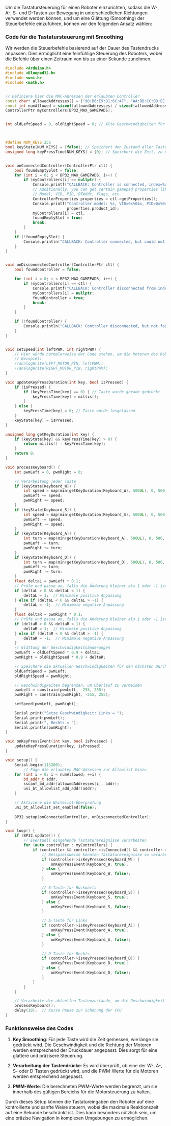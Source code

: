 Um die Tastatursteuerung für einen Roboter einzurichten, sodass die W-, A-, S- und D-Tasten zur Bewegung in unterschiedlichen Richtungen verwendet werden können, und um eine Glättung (Smoothing) der Steuerbefehle einzuführen, können wir den folgenden Ansatz wählen:

### Code für die Tastatursteuerung mit Smoothing

Wir werden die Steuerbefehle basierend auf der Dauer des Tastendrucks anpassen. Dies ermöglicht eine feinfühlige Steuerung des Roboters, wobei die Befehle über einen Zeitraum von bis zu einer Sekunde zunehmen.

```cpp
#include <Arduino.h>
#include <Bluepad32.h>
#include <uni.h>
#include <math.h>


// Definiere hier die MAC-Adressen der erlaubten Controller
const char* allowedAddresses[] = {"98:B6:E9:01:6C:47", "AA:BB:CC:DD:EE:FF"};
const int numAllowed = sizeof(allowedAddresses) / sizeof(allowedAddresses[0]);
ControllerPtr myControllers[BP32_MAX_GAMEPADS];


int oldLeftSpeed = 0, oldRightSpeed = 0; // Alte Geschwindigkeiten für Glättung



#define NUM_KEYS 256
bool keyState[NUM_KEYS] = {false}; // Speichert den Zustand aller Tasten
unsigned long keyPressTime[NUM_KEYS] = {0}; // Speichert die Zeit, zu der jede Taste gedrückt wurde


void onConnectedController(ControllerPtr ctl) {
    bool foundEmptySlot = false;
    for (int i = 0; i < BP32_MAX_GAMEPADS; i++) {
        if (myControllers[i] == nullptr) {
            Console.printf("CALLBACK: Controller is connected, index=%d\n", i);
            // Additionally, you can get certain gamepad properties like:
            // Model, VID, PID, BTAddr, flags, etc.
            ControllerProperties properties = ctl->getProperties();
            Console.printf("Controller model: %s, VID=0x%04x, PID=0x%04x\n", ctl->getModelName(), properties.vendor_id,
                           properties.product_id);
            myControllers[i] = ctl;
            foundEmptySlot = true;
            break;
        }
    }
    if (!foundEmptySlot) {
        Console.println("CALLBACK: Controller connected, but could not found empty slot");
    }
}


void onDisconnectedController(ControllerPtr ctl) {
    bool foundController = false;

    for (int i = 0; i < BP32_MAX_GAMEPADS; i++) {
        if (myControllers[i] == ctl) {
            Console.printf("CALLBACK: Controller disconnected from index=%d\n", i);
            myControllers[i] = nullptr;
            foundController = true;
            break;
        }
    }

    if (!foundController) {
        Console.println("CALLBACK: Controller disconnected, but not found in myControllers");
    }
}


void setSpeed(int leftPWM, int rightPWM) {
    // Hier würde normalerweise der Code stehen, um die Motoren des Roboters anzusteuern
    // Beispiel:
    //analogWrite(LEFT_MOTOR_PIN, leftPWM);
    //analogWrite(RIGHT_MOTOR_PIN, rightPWM);
}

void updateKeyPressDuration(int key, bool isPressed) {
    if (isPressed) {
        if (keyPressTime[key] == 0) { // Taste wurde gerade gedrückt
            keyPressTime[key] = millis();
        }
    } else {
        keyPressTime[key] = 0; // Taste wurde losgelassen
    }
    keyState[key] = isPressed;
}

unsigned long getKeyDuration(int key) {
    if (keyState[key] && keyPressTime[key] > 0) {
        return millis() - keyPressTime[key];
    }
    return 0;
}

void processKeyboard() {
    int pwmLeft = 0, pwmRight = 0;

    // Verarbeitung jeder Taste
    if (keyState[Keyboard_W]) {
        int speed = map(min(getKeyDuration(Keyboard_W), 500UL), 0, 500, 0, 255);
        pwmLeft += speed;
        pwmRight += speed;
    }
    if (keyState[Keyboard_S]) {
        int speed = map(min(getKeyDuration(Keyboard_S), 500UL), 0, 500, 0, 255);
        pwmLeft -= speed;
        pwmRight -= speed;
    }
    if (keyState[Keyboard_A]) {
        int turn = map(min(getKeyDuration(Keyboard_A), 500UL), 0, 500, 0, 255);
        pwmLeft -= turn;
        pwmRight += turn;
    }
    if (keyState[Keyboard_D]) {
        int turn = map(min(getKeyDuration(Keyboard_D), 500UL), 0, 500, 0, 255);
        pwmLeft += turn;
        pwmRight -= turn;
    }
    float deltaL = pwmLeft * 0.1;
    // Prüfe und passe an, falls die Änderung kleiner als 1 oder -1 ist
    if (deltaL > 0 && deltaL < 1) {
        deltaL = 1;  // Minimale positive Anpassung
    } else if (deltaL < 0 && deltaL > -1) {
        deltaL = -1;  // Minimale negative Anpassung
    }
    float deltaR = pwmRight * 0.1;
    // Prüfe und passe an, falls die Änderung kleiner als 1 oder -1 ist
    if (deltaR > 0 && deltaR < 1) {
        deltaR = 1;  // Minimale positive Anpassung
    } else if (deltaR < 0 && deltaR > -1) {
        deltaR = -1;  // Minimale negative Anpassung
    }
    // Glättung der Geschwindigkeitsänderungen
    pwmLeft = oldLeftSpeed * 0.9 + deltaL;
    pwmRight = oldRightSpeed * 0.9 + deltaR;

    // Speichere die aktuellen Geschwindigkeiten für den nächsten Durchlauf
    oldLeftSpeed = pwmLeft;
    oldRightSpeed = pwmRight;

    // Geschwindigkeiten begrenzen, um Überlauf zu vermeiden
    pwmLeft = constrain(pwmLeft, -255, 255);
    pwmRight = constrain(pwmRight, -255, 255);

    setSpeed(pwmLeft, pwmRight);

    Serial.print("Setze Geschwindigkeit: Links = ");
    Serial.print(pwmLeft);
    Serial.print(", Rechts = ");
    Serial.println(pwmRight);
}

void onKeyPressEvent(int key, bool isPressed) {
    updateKeyPressDuration(key, isPressed);
}

void setup() {
    Serial.begin(115200);
        // Füge die erlaubten MAC-Adressen zur Allowlist hinzu
    for (int i = 0; i < numAllowed; ++i) {
        bd_addr_t addr;
        sscanf_bd_addr(allowedAddresses[i], addr);
        uni_bt_allowlist_add_addr(addr);
    }

    // Aktiviere die Whitelist-Überprüfung
    uni_bt_allowlist_set_enabled(false);
	
    BP32.setup(onConnectedController, onDisconnectedController);
}

void loop() {
    if (BP32.update()) {
        // Eventuell eingehende Tastaturereignisse verarbeiten
        for (auto controller : myControllers) {
            if (controller && controller->isConnected() && controller->isKeyboard()) {
                // Beispielsweise könnten Tastaturereignisse so verarbeitet werden:
                if (controller->isKeyPressed(Keyboard_W)) {
                    onKeyPressEvent(Keyboard_W, true);
                } else {
                    onKeyPressEvent(Keyboard_W, false);
                }

                // S-Taste für Rückwärts
                if (controller->isKeyPressed(Keyboard_S)) {
                    onKeyPressEvent(Keyboard_S, true);
                } else {
                    onKeyPressEvent(Keyboard_S, false);
                }

                // A-Taste für Links
                if (controller->isKeyPressed(Keyboard_A)) {
                    onKeyPressEvent(Keyboard_A, true);
                } else {
                    onKeyPressEvent(Keyboard_A, false);
                }

                // D-Taste für Rechts
                if (controller->isKeyPressed(Keyboard_D)) {
                    onKeyPressEvent(Keyboard_D, true);
                } else {
                    onKeyPressEvent(Keyboard_D, false);
                }
            }
        }
    }

    // Verarbeite die aktuellen Tastenzustände, um die Geschwindigkeit zu aktualisieren
    processKeyboard();
    delay(10);  // Kurze Pause zur Schonung der CPU
}
```

### Funktionsweise des Codes

1. **Key Smoothing**: Für jede Taste wird die Zeit gemessen, wie lange sie gedrückt wird. Die Geschwindigkeit und die Richtung der Motoren werden entsprechend der Druckdauer angepasst. Dies sorgt für eine glattere und präzisere Steuerung.

2. **Verarbeitung der Tastendrücke**: Es wird überprüft, ob eine der W-, A-, S- oder D-Tasten gedrückt wird, und die PWM-Werte für die Motoren werden entsprechend angepasst.

3. **PWM-Werte**: Die berechneten PWM-Werte werden begrenzt, um sie innerhalb des gültigen Bereichs für die Motorsteuerung zu halten.

Durch dieses Setup können die Tastatureingaben den Roboter auf eine kontrollierte und sanfte Weise steuern, wobei die maximale Reaktionszeit auf eine Sekunde beschränkt ist. Dies kann besonders nützlich sein, um eine präzise Navigation in komplexen Umgebungen zu ermöglichen.